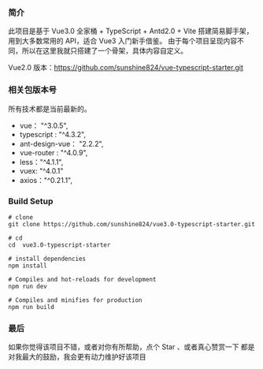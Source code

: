 ### 简介

此项目是基于 Vue3.0 全家桶 + TypeScript + Antd2.0 + Vite 搭建简易脚手架，用到大多数常用的 API，适合 Vue3 入门新手借鉴。
由于每个项目呈现内容不同，所以在这里我就只搭建了一个骨架，具体内容自定义。

Vue2.0 版本：<a href="https://github.com/sunshine824/vue-typescript-starter.git">https://github.com/sunshine824/vue-typescript-starter.git</a>

### 相关包版本号

所有技术都是当前最新的。

- vue： "^3.0.5",
- typescript : "^4.3.2",
- ant-design-vue： "2.2.2",
- vue-router : "^4.0.9",
- less："^4.1.1",
- vuex: "^4.0.1"
- axios："^0.21.1",

### Build Setup

```
# clone
git clone https://github.com/sunshine824/vue3.0-typescript-starter.git
```

```
# cd
cd  vue3.0-typescript-starter
```

```
# install dependencies
npm install
```

```
# Compiles and hot-reloads for development
npm run dev
```

```
# Compiles and minifies for production
npm run build
```

### 最后

如果你觉得该项目不错，或者对你有所帮助，点个 Star 、或者真心赞赏一下 都是对我最大的鼓励，我会更有动力维护好该项目
